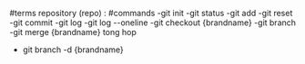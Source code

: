 #terms
repository (repo) :
#commands
-git init
-git status
-git add
-git reset
-git commit
-git log
-git log --oneline
-git checkout {brandname}
-git branch
-git merge {brandname} tong hop

- git branch -d {brandname}
